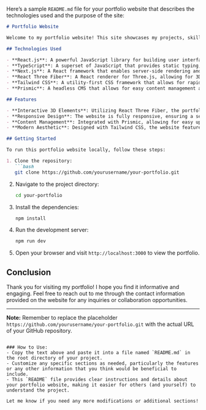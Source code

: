 Here’s a sample `README.md` file for your portfolio website that describes the technologies used and the purpose of the site:

```markdown
# Portfolio Website

Welcome to my portfolio website! This site showcases my projects, skills, and experiences in the tech industry. It is built using modern web development technologies to ensure a responsive, interactive, and visually appealing user experience.

## Technologies Used

- **React.js**: A powerful JavaScript library for building user interfaces, allowing for the creation of reusable UI components.
- **TypeScript**: A superset of JavaScript that provides static typing, making the code more predictable and easier to debug.
- **Next.js**: A React framework that enables server-side rendering and static site generation, improving performance and SEO.
- **React Three Fiber**: A React renderer for Three.js, allowing for 3D graphics to be rendered within a React application, enhancing the visual experience of the portfolio.
- **Tailwind CSS**: A utility-first CSS framework that allows for rapid styling and custom design without leaving the HTML.
- **Prismic**: A headless CMS that allows for easy content management and dynamic content updates without needing to deploy the website each time.

## Features

- **Interactive 3D Elements**: Utilizing React Three Fiber, the portfolio includes engaging 3D models and animations that highlight my skills in web development.
- **Responsive Design**: The website is fully responsive, ensuring a seamless experience on devices of all sizes, from mobile phones to desktops.
- **Content Management**: Integrated with Prismic, allowing for easy updates to content, including projects and blog posts, without redeploying the application.
- **Modern Aesthetic**: Designed with Tailwind CSS, the website features a clean and modern aesthetic that reflects my personal brand and style.

## Getting Started

To run this portfolio website locally, follow these steps:

1. Clone the repository:
   ```bash
   git clone https://github.com/yourusername/your-portfolio.git
   ```

2. Navigate to the project directory:
   ```bash
   cd your-portfolio
   ```

3. Install the dependencies:
   ```bash
   npm install
   ```

4. Run the development server:
   ```bash
   npm run dev
   ```

5. Open your browser and visit `http://localhost:3000` to view the portfolio.

## Conclusion

Thank you for visiting my portfolio! I hope you find it informative and engaging. Feel free to reach out to me through the contact information provided on the website for any inquiries or collaboration opportunities.

---

**Note:** Remember to replace the placeholder `https://github.com/yourusername/your-portfolio.git` with the actual URL of your GitHub repository.
```

### How to Use:
- Copy the text above and paste it into a file named `README.md` in the root directory of your project.
- Customize any specific sections as needed, particularly the features or any other information that you think would be beneficial to include.
- This `README` file provides clear instructions and details about your portfolio website, making it easier for others (and yourself) to understand the project.

Let me know if you need any more modifications or additional sections!
